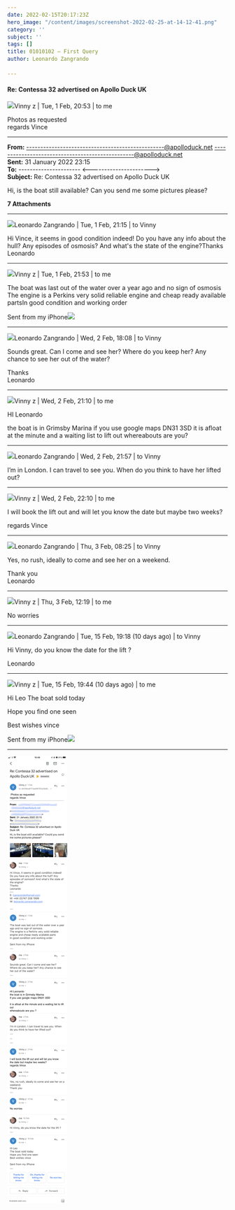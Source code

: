```yaml
---
date: 2022-02-15T20:17:23Z
hero_image: "/content/images/screenshot-2022-02-25-at-14-12-41.png"
category: ''
subject: ''
tags: []
title: 01010102 – First Query
author: Leonardo Zangrando

---
```

#### Re: Contessa 32 advertised on Apollo Duck UK

![](https://ssl.gstatic.com/ui/v1/icons/mail/profile_mask2.png)Vinny z | Tue, 1 Feb, 20:53 | to me

Photos as requested  
regards Vince

***

**From:** -------------------------------------------------@apolloduck.net [-------------------------------------------------@apolloduck.net](mailto:-------------------------------------------------@apolloduck.net)  
**Sent:** 31 January 2022 23:15  
**To:** ---------------------- <---------------------->  
**Subject:** Re: Contessa 32 advertised on Apollo Duck UK

Hi, is the boat still available? Can you send me some pictures please?

**7 Attachments**

***

![](https://lh3.googleusercontent.com/a-/AOh14GiAdC_mS2AkMJCOm5s9bm6wQnBz-w0UMj4j_RN_M5U=s40)Leonardo Zangrando | Tue, 1 Feb, 21:15 | to Vinny

Hi Vince, it seems in good condition indeed! Do you have any info about the hull? Any episodes of osmosis? And what's the state of the engine?Thanks  
Leonardo

***

![](https://ssl.gstatic.com/ui/v1/icons/mail/profile_mask2.png)Vinny z | Tue, 1 Feb, 21:53 | to me

The boat was last out of the water over a year ago and no sign of osmosis The engine is a Perkins very solid reliable engine and cheap ready available partsIn good condition and working order

Sent from my iPhone![](https://ssl.gstatic.com/ui/v1/icons/mail/images/cleardot.gif)

***

![](https://lh3.googleusercontent.com/a-/AOh14GiAdC_mS2AkMJCOm5s9bm6wQnBz-w0UMj4j_RN_M5U=s40)Leonardo Zangrando | Wed, 2 Feb, 18:08 | to Vinny

Sounds great. Can I come and see her? Where do you keep her? Any chance to see her out of the water?

Thanks  
Leonardo

***

![](https://ssl.gstatic.com/ui/v1/icons/mail/profile_mask2.png)Vinny z | Wed, 2 Feb, 21:10 | to me

HI Leonardo

the boat is in Grimsby Marina if you use google maps DN31 3SD it is afloat at the minute and a waiting list to lift out whereabouts are you?

***

![](https://lh3.googleusercontent.com/a-/AOh14GiAdC_mS2AkMJCOm5s9bm6wQnBz-w0UMj4j_RN_M5U=s40)Leonardo Zangrando | Wed, 2 Feb, 21:57 | to Vinny

I’m in London. I can travel to see you. When do you think to have her lifted out?

***

![](https://ssl.gstatic.com/ui/v1/icons/mail/profile_mask2.png)Vinny z | Wed, 2 Feb, 22:10 | to me

I will book the lift out and will let you know the date but maybe two weeks?

regards Vince

***

![](https://lh3.googleusercontent.com/a-/AOh14GiAdC_mS2AkMJCOm5s9bm6wQnBz-w0UMj4j_RN_M5U=s40)Leonardo Zangrando | Thu, 3 Feb, 08:25 | to Vinny

Yes, no rush, ideally to come and see her on a weekend.

Thank you  
Leonardo

***

![](https://ssl.gstatic.com/ui/v1/icons/mail/profile_mask2.png)Vinny z | Thu, 3 Feb, 12:19 | to me

No worries

***

![](https://lh3.googleusercontent.com/a-/AOh14GiAdC_mS2AkMJCOm5s9bm6wQnBz-w0UMj4j_RN_M5U=s40)Leonardo Zangrando | Tue, 15 Feb, 19:18 (10 days ago) | to Vinny

Hi Vinny, do you know the date for the lift ?

Leonardo

***

![](https://ssl.gstatic.com/ui/v1/icons/mail/profile_mask2.png)Vinny z | Tue, 15 Feb, 19:44 (10 days ago) | to me

Hi Leo The boat sold today

Hope you find one seen

Best wishes vince

Sent from my iPhone![](https://ssl.gstatic.com/ui/v1/icons/mail/images/cleardot.gif)

***

![](/content/images/s1e1-first-query.png)
